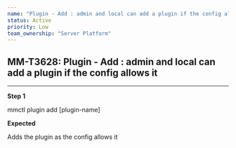 ```yaml
---
name: "Plugin - Add : admin and local can add a plugin if the config allows it"
status: Active
priority: Low
team_ownership: "Server Platform"
---
```


## MM-T3628: Plugin - Add : admin and local can add a plugin if the config allows it

---

**Step 1**

mmctl plugin add \[plugin-name]

**Expected**

Adds the plugin as the config allows it
